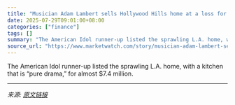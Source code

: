 ```yaml
---
title: "Musician Adam Lambert sells Hollywood Hills home at a loss for $6.2 million"
date: 2025-07-29T09:01:00+08:00
categories: ["finance"]
tags: []
summary: "The American Idol runner-up listed the sprawling L.A. home, with a kitchen that is “pure drama,” for almost $7.4 million."
source_url: "https://www.marketwatch.com/story/musician-adam-lambert-sells-hollywood-hills-home-at-a-loss-for-6-2-million-0dbb254e?mod=mw_rss_topstories"
---
```


The American Idol runner-up listed the sprawling L.A. home, with a kitchen that is “pure drama,” for almost $7.4 million.

---

*来源: [原文链接](https://www.marketwatch.com/story/musician-adam-lambert-sells-hollywood-hills-home-at-a-loss-for-6-2-million-0dbb254e?mod=mw_rss_topstories)*
